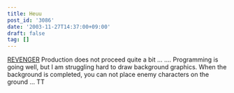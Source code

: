 ```yaml
---
title: Heuu
post_id: '3086'
date: '2003-11-27T14:37:00+09:00'
draft: false
tag: []
---
```


[REVENGER](/revenger) Production does not proceed quite a bit ... .... Programming is going well, but I am struggling hard to draw background graphics. When the background is completed, you can not place enemy characters on the ground ... TT